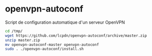 # openvpn-autoconf
Script de configuration automatique d'un serveur OpenVPN

```bash
cd /tmp/
wget https://github.com/lcpdn/openvpn-autoconf/archive/master.zip
unzip master.zip
mv openvpn-autoconf-master openvpn-autoconf
sudo . ./openvpn-autoconf/install.sh
```
